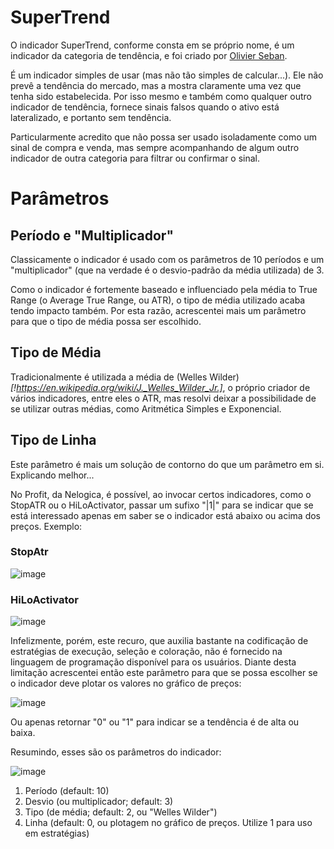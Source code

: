 # SuperTrend

O indicador SuperTrend, conforme consta em se próprio nome, é um indicador da categoria de tendência, e foi criado por [Olivier Seban](https://www.olivier-seban.com/).

É um indicador simples de usar (mas não tão simples de calcular...). Ele não prevê a tendência do mercado, mas a mostra claramente uma vez que tenha sido estabelecida. Por isso mesmo e também como qualquer outro indicador de tendência, fornece sinais falsos quando o ativo está lateralizado, e portanto sem tendência.

Particularmente acredito que não possa ser usado isoladamente como um sinal de compra e venda, mas sempre acompanhando de algum outro indicador de outra categoria para filtrar ou confirmar o sinal.

# Parâmetros

## Período e "Multiplicador"

Classicamente o indicador é usado com os parâmetros de 10 períodos e um "multiplicador" (que na verdade é o desvio-padrão da média utilizada) de 3.

Como o indicador é fortemente baseado e influenciado pela média to True Range (o Average True Range, ou ATR), o tipo de média utilizado acaba tendo impacto também. Por esta razão, acrescentei mais um parâmetro para que o tipo de média possa ser escolhido.

## Tipo de Média
Tradicionalmente é utilizada a média de (Welles Wilder)_[!https://en.wikipedia.org/wiki/J._Welles_Wilder_Jr.]_, o próprio criador de vários indicadores, entre eles o ATR, mas resolvi deixar a possibilidade de se utilizar outras médias, como Aritmética Simples e Exponencial.

## Tipo de Linha
Este parâmetro é mais um solução de contorno do que um parâmetro em si. Explicando melhor...

No Profit, da Nelogica, é possível, ao invocar certos indicadores, como o StopATR ou o HiLoActivator, passar um sufixo "|1|" para se indicar que se está interessado apenas em saber se o indicador está abaixo ou acima dos preços. Exemplo:

### StopAtr
![image](https://user-images.githubusercontent.com/6900313/141683999-4e4fc293-e4f8-4256-ae29-f4daab378db4.png)

### HiLoActivator
![image](https://user-images.githubusercontent.com/6900313/141684061-268559eb-ff8d-401a-9cf5-06c107a480bf.png)

Infelizmente, porém, este recuro, que auxilia bastante na codificação de estratégias de execução, seleção e coloração, não é fornecido na linguagem de programação disponível para os usuários. Diante desta limitação acrescentei então este parâmetro para que se possa escolher se o indicador deve plotar os valores no gráfico de preços:

![image](https://user-images.githubusercontent.com/6900313/141684220-4b9ef85a-b752-4fbb-b1d2-4ccf5f7cd281.png)

Ou apenas retornar "0" ou "1" para indicar se a tendência é de alta ou baixa.

Resumindo, esses são os parâmetros do indicador:

![image](https://user-images.githubusercontent.com/6900313/141684273-eada88df-9a9c-4e36-b73b-0a9c59764b00.png)

1) Período (default: 10)
2) Desvio (ou multiplicador; default: 3)
3) Tipo (de média; default: 2, ou "Welles Wilder")
4) Linha (default: 0, ou plotagem no gráfico de preços. Utilize 1 para uso em estratégias)

